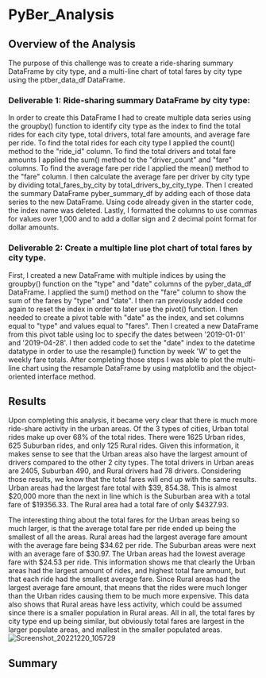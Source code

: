 # PyBer_Analysis
## Overview of the Analysis
The purpose of this challenge was to create a ride-sharing summary DataFrame by city type, and a multi-line chart of total fares by city type using the ptber_data_df DataFrame. 
### Deliverable 1: Ride-sharing summary DataFrame by city type:
In order to create this DataFrame I had to create multiple data series using the groupby() function to identify city type as the index to find the total rides for each city type, total drivers, total fare amounts, and average fare per ride.  To find the total rides for each city type I applied the count() method to the "ride_id" column.  To find the total drivers and total fare amounts I applied the sum() method to the "driver_count" and "fare" columns.  To find the average fare per ride I applied the mean() method to the "fare" column. I then calculate the average fare per driver by city type by dividing total_fares_by_city by total_drivers_by_city_type.  Then I created the summary DataFrame pyber_summary_df by adding each of those data series to the new DataFrame.  Using code already given in the starter code, the index name was deleted. Lastly, I formatted the columns to use commas for values over 1,000 and to add a dollar sign and 2 decimal point format for dollar amounts.
### Deliverable 2: Create a multiple line plot chart of total fares by city type. 
First, I created a new DataFrame with multiple indices by using the groupby() function on the "type" and "date" columns of the pyber_data_df DataFrame.  I applied the sum() method on the "fare" column to show the sum of the fares by "type" and "date".  I then ran previously added code again to reset the index in order to later use the pivot() function.  I then needed to create a pivot table with "date" as the index, and set columns equal to "type" and values equal to "fares".  Then I created a new DataFrame from this pivot table using loc to specify the dates between '2019-01-01' and '2019-04-28'.  I then added code to set the "date" index to the datetime datatype in order to use the resample() function by week 'W' to get the weekly fare totals.  After completing those steps I was able to plot the multi-line chart using the resample DataFrame by using matplotlib and the object-oriented interface method.     
## Results
Upon completing this analysis, it became very clear that there is much more ride-share activity in the urban areas.  Of the 3 types of cities, Urban total rides make up over 68% of the total rides.  There were 1625 Urban rides, 625 Suburban rides, and only 125 Rural rides.  Given this information, it makes sense to see that the Urban areas also have the largest amount of drivers compared to the other 2 city types.  The total drivers in Urban areas are 2405, Suburban 490, and Rural drivers had 78 drivers.  Considering those results, we know that the total fares will end up with the same results.  Urban areas had the largest fare total with $39, 854.38.  This is almost $20,000 more than the next in line which is the Suburban area with a total fare of $19356.33.  The Rural area had a total fare of only $4327.93. 


The interesting thing about the total fares for the Urban areas being so much larger, is that the average total fare per ride ended up being the smallest of all the areas.  Rural areas had the largest average fare amount with the average fare being $34.62 per ride.  The Suburban areas were next with an average fare of $30.97.  The Urban areas had the lowest average fare with $24.53 per ride.  This information shows me that clearly the Urban areas had the largest amount of rides, and highest total fare amount, but that each ride had the smallest average fare. Since Rural areas had the largest average fare amount, that means that the rides were much longer than the Urban rides causing them to be much more expensive.  This data also shows that Rural areas have less activity, which could be assumed since there is a smaller population in Rural areas.  All in all, the total fares by city type end up being similar, but obviously total fares are largest in the larger populate areas, and mallest in the smaller populated areas.
![Screenshot_20221220_105729](https://user-images.githubusercontent.com/45715246/208710224-b3833c32-39ae-4e94-b3b0-c106521067eb.png)

## Summary
